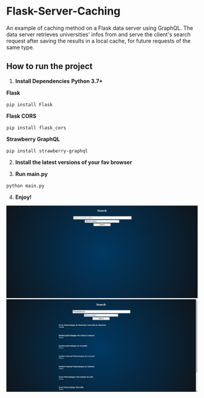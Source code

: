 # Flask-Server-Caching
An example of caching method on a Flask data server using GraphQL. The data server retrieves universities' infos from [](http://universities.hipolabs.com/) and serve the client's search request after saving the results in a local cache, for future requests of the same type.

## How to run the project
1. **Install Dependencies**
**Python 3.7+**
[](https://www.python.org/downloads/) 

**Flask**
```console
pip install Flask
```

**Flask CORS**
```console
pip install flask_cors
```

**Strawberry GraphQL**
```console
pip install strawberry-graphql
```
2. **Install the latest versions of your fav browser**

4. **Run main.py**
```console
python main.py
```
4. **Enjoy!**

![](2.png)
![](1.png)
